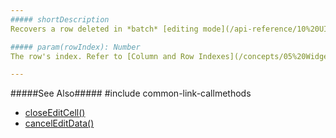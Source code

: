 ```yaml
---
##### shortDescription
Recovers a row deleted in *batch* [editing mode](/api-reference/10%20UI%20Widgets/GridBase/1%20Configuration/editing/mode.md '{basewidgetpath}/Configuration/editing/#mode').

##### param(rowIndex): Number
The row's index. Refer to [Column and Row Indexes](/concepts/05%20Widgets/DataGrid/15%20Columns/12%20Column%20and%20Row%20Indexes.md '/Documentation/Guide/Widgets/{WidgetName}/Columns/Column_and_Row_Indexes/') for more information.

---
```

#####See Also#####
#include common-link-callmethods
- [closeEditCell()](/api-reference/10%20UI%20Widgets/GridBase/3%20Methods/closeEditCell().md '{basewidgetpath}/Methods/#closeEditCell')
- [cancelEditData()](/api-reference/10%20UI%20Widgets/GridBase/3%20Methods/cancelEditData().md '{basewidgetpath}/Methods/#cancelEditData')